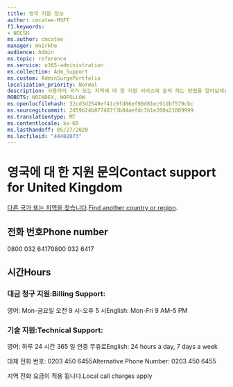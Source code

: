 ```yaml
---
title: 영국 지원 정보
author: cmcatee-MSFT
f1.keywords:
- NOCSH
ms.author: cmcatee
manager: mnirkhe
audience: Admin
ms.topic: reference
ms.service: o365-administration
ms.collection: Adm_Support
ms.custom: AdminSurgePortfolio
localization_priority: Normal
description: 사용자의 국가 또는 지역에 대 한 지원 서비스에 문의 하는 방법을 알아보세요.
ROBOTS: NOINDEX, NOFOLLOW
ms.openlocfilehash: 32cd3d2549ef41c9fd86ef90d01ec91dbf579cbc
ms.sourcegitcommit: 2d59b24b877487f3b84aefdc7b1e200a21009999
ms.translationtype: MT
ms.contentlocale: ko-KR
ms.lasthandoff: 05/27/2020
ms.locfileid: "44402073"
---
```

# <a name="contact-support-for-united-kingdom"></a><span data-ttu-id="4df63-103">영국에 대 한 지원 문의</span><span class="sxs-lookup"><span data-stu-id="4df63-103">Contact support for United Kingdom</span></span>

<span data-ttu-id="4df63-104">[다른 국가 또는 지역을 찾습니다](../contact-support-for-business-products.md).</span><span class="sxs-lookup"><span data-stu-id="4df63-104">[Find another country or region](../contact-support-for-business-products.md).</span></span>

## <a name="phone-number"></a><span data-ttu-id="4df63-105">전화 번호</span><span class="sxs-lookup"><span data-stu-id="4df63-105">Phone number</span></span>
<span data-ttu-id="4df63-106">0800 032 6417</span><span class="sxs-lookup"><span data-stu-id="4df63-106">0800 032 6417</span></span>

## <a name="hours"></a><span data-ttu-id="4df63-107">시간</span><span class="sxs-lookup"><span data-stu-id="4df63-107">Hours</span></span>
### <a name="billing-support"></a><span data-ttu-id="4df63-108">대금 청구 지원:</span><span class="sxs-lookup"><span data-stu-id="4df63-108">Billing Support:</span></span>

<span data-ttu-id="4df63-109">영어: Mon-금요일 오전 9 시-오후 5 시</span><span class="sxs-lookup"><span data-stu-id="4df63-109">English: Mon-Fri 9 AM-5 PM</span></span>

### <a name="technical-support"></a><span data-ttu-id="4df63-110">기술 지원:</span><span class="sxs-lookup"><span data-stu-id="4df63-110">Technical Support:</span></span>

<span data-ttu-id="4df63-111">영어: 하루 24 시간 365 일 연중 무휴로</span><span class="sxs-lookup"><span data-stu-id="4df63-111">English: 24 hours a day, 7 days a week</span></span>

<span data-ttu-id="4df63-112">대체 전화 번호: 0203 450 6455</span><span class="sxs-lookup"><span data-stu-id="4df63-112">Alternative Phone Number: 0203 450 6455</span></span>

<span data-ttu-id="4df63-113">지역 전화 요금이 적용 됩니다.</span><span class="sxs-lookup"><span data-stu-id="4df63-113">Local call charges apply</span></span>
